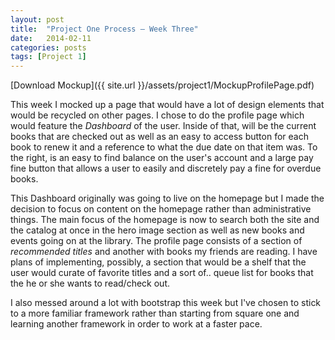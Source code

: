 ```yaml
---
layout: post
title:  "Project One Process – Week Three"
date:   2014-02-11
categories: posts
tags: [Project 1]
---
```


[Download Mockup]({{ site.url }}/assets/project1/MockupProfilePage.pdf)<br />
  
  
This week I mocked up a page that would have a lot of design elements that would be recycled on other pages. I chose to do the profile page which would feature the *Dashboard* of the user. Inside of that, will be the current books that are checked out as well as an easy to access button for each book to renew it and a reference to what the due date on that item was. To the right, is an easy to find balance on the user's account and a large pay fine button that allows a user to easily and discretely pay a fine for overdue books.   
  
  
This Dashboard originally was going to live on the homepage but I made the decision to focus on content on the homepage rather than administrative things. The main focus of the homepage is now to search both the site and the catalog at once in the hero image section as well as new books and events going on at the library. The profile page consists of a section of *recommended titles* and another with books my friends are reading. I have plans of implementing, possibly, a section that would be a shelf that the user would curate of favorite titles and a sort of.. queue list for books that the he or she wants to read/check out.

I also messed around a lot with bootstrap this week but I've chosen to stick to a more familiar framework rather than starting from square one and learning another framework in order to work at a faster pace.  
